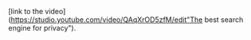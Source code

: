 [link to the video](https://studio.youtube.com/video/QAqXrOD5zfM/edit"The best search engine for privacy").
